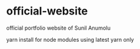# official-website
official portfolio website of Sunil Anumolu

yarn install for node modules
using latest yarn only
